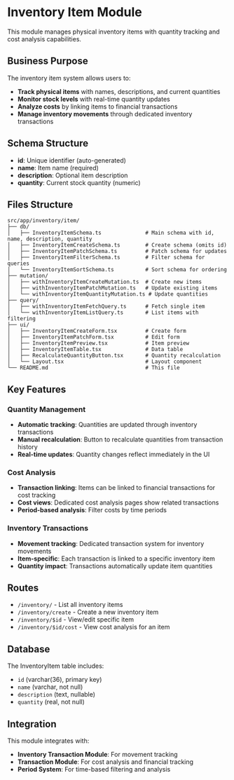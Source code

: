 # Inventory Item Module

This module manages physical inventory items with quantity tracking and cost analysis capabilities.

## Business Purpose

The inventory item system allows users to:
- **Track physical items** with names, descriptions, and current quantities
- **Monitor stock levels** with real-time quantity updates
- **Analyze costs** by linking items to financial transactions
- **Manage inventory movements** through dedicated inventory transactions

## Schema Structure

- **id**: Unique identifier (auto-generated)
- **name**: Item name (required)
- **description**: Optional item description
- **quantity**: Current stock quantity (numeric)

## Files Structure

```
src/app/inventory/item/
├── db/
│   ├── InventoryItemSchema.ts              # Main schema with id, name, description, quantity
│   ├── InventoryItemCreateSchema.ts        # Create schema (omits id)
│   ├── InventoryItemPatchSchema.ts         # Patch schema for updates
│   ├── InventoryItemFilterSchema.ts        # Filter schema for queries
│   └── InventoryItemSortSchema.ts          # Sort schema for ordering
├── mutation/
│   ├── withInventoryItemCreateMutation.ts  # Create new items
│   ├── withInventoryItemPatchMutation.ts   # Update existing items
│   └── withInventoryItemQuantityMutation.ts # Update quantities
├── query/
│   ├── withInventoryItemFetchQuery.ts      # Fetch single item
│   └── withInventoryItemListQuery.ts       # List items with filtering
├── ui/
│   ├── InventoryItemCreateForm.tsx         # Create form
│   ├── InventoryItemPatchForm.tsx          # Edit form
│   ├── InventoryItemPreview.tsx            # Item preview
│   ├── InventoryItemTable.tsx              # Data table
│   ├── RecalculateQuantityButton.tsx       # Quantity recalculation
│   └── Layout.tsx                          # Layout component
└── README.md                               # This file
```

## Key Features

### Quantity Management
- **Automatic tracking**: Quantities are updated through inventory transactions
- **Manual recalculation**: Button to recalculate quantities from transaction history
- **Real-time updates**: Quantity changes reflect immediately in the UI

### Cost Analysis
- **Transaction linking**: Items can be linked to financial transactions for cost tracking
- **Cost views**: Dedicated cost analysis pages show related transactions
- **Period-based analysis**: Filter costs by time periods

### Inventory Transactions
- **Movement tracking**: Dedicated transaction system for inventory movements
- **Item-specific**: Each transaction is linked to a specific inventory item
- **Quantity impact**: Transactions automatically update item quantities

## Routes

- `/inventory/` - List all inventory items
- `/inventory/create` - Create a new inventory item
- `/inventory/$id` - View/edit specific item
- `/inventory/$id/cost` - View cost analysis for an item

## Database

The InventoryItem table includes:
- `id` (varchar(36), primary key)
- `name` (varchar, not null)
- `description` (text, nullable)
- `quantity` (real, not null)

## Integration

This module integrates with:
- **Inventory Transaction Module**: For movement tracking
- **Transaction Module**: For cost analysis and financial tracking
- **Period System**: For time-based filtering and analysis
